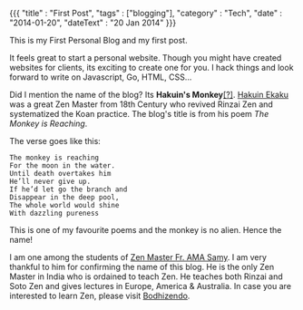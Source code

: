 {{{
    "title"    : "First Post",
    "tags"     : ["blogging"],
    "category" : "Tech",
    "date"     : "2014-01-20",
    "dateText" : "20 Jan 2014"
}}}

This is my First Personal Blog and my first post.

It feels great to start a personal website. Though you might have created websites for clients, its exciting to create one for you.
I hack things and look forward to write on Javascript, Go, HTML, CSS...

Did I mention the name of the blog? Its **Hakuin's Monkey**[[?]](http://shambhalasun.com/index.php?option=com_content&task=view&id=3942&Itemid=0).
[Hakuin Ekaku](http://en.wikipedia.org/wiki/Hakuin_Ekaku) was a great Zen Master from 18th Century who revived Rinzai Zen and systematized the Koan practice. The blog's title is from his poem *The Monkey is Reaching*.

The verse goes like this:

```
The monkey is reaching
For the moon in the water.
Until death overtakes him
He’ll never give up.
If he’d let go the branch and
Disappear in the deep pool,
The whole world would shine
With dazzling pureness
```

This is one of my favourite poems and the monkey is no alien. Hence the name!

I am one among the students of [Zen Master Fr. AMA Samy](http://www.bodhizendo.org/). I am very thankful to him
for confirming the name of this blog. He is the only Zen Master in India who is ordained to teach Zen.
He teaches both Rinzai and Soto Zen and gives lectures in Europe, America & Australia. In case you are
interested to learn Zen, please visit [Bodhizendo](http://www.bodhizendo.org/).



